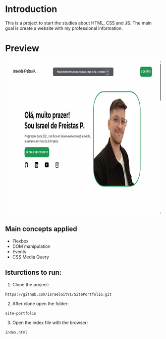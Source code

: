 # Introduction

This is a project to start the studies about HTML, CSS and JS.
The main goal is create a website with my professional information.

# Preview

<img src="https://github.com/israelGitV1/SitePortfolio/blob/main/class4/img/preview.png.png" height = "500"/>

## Main concepts applied

- Flexbox
- DOM manipulation
- Events
- CSS Media Query

## Isturctions to run:

1. Clone the project:

```
https://github.com/israelGitV1/SitePortfolio.git
```

2. After clone open the folder:

```
site-portfolio
```

3. Open the index file with the browser:

```
index.html
```
